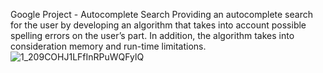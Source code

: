 Google Project - Autocomplete Search
Providing an autocomplete search for the user by developing an algorithm that takes into account
possible spelling errors on the user’s part. In addition, the algorithm takes into consideration memory
and run-time limitations.
![1_209COHJ1LFfInRPuWQFylQ](https://user-images.githubusercontent.com/45630158/136717940-607b7028-479a-4ddd-b2e9-95b19534cc6b.png)
